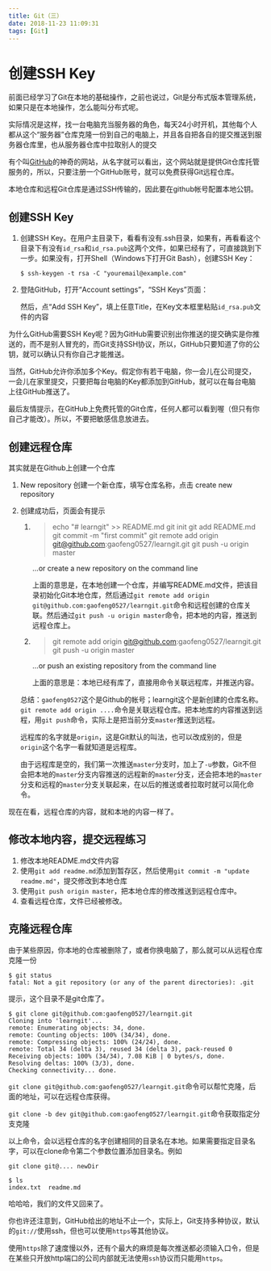 ```yaml
---
title: Git（三）
date: 2018-11-23 11:09:31
tags: [Git]
---
```


# 创建SSH Key

前面已经学习了Git在本地的基础操作，之前也说过，Git是分布式版本管理系统，如果只是在本地操作，怎么能叫分布式呢。

实际情况是这样，找一台电脑充当服务器的角色，每天24小时开机，其他每个人都从这个“服务器”仓库克隆一份到自己的电脑上，并且各自把各自的提交推送到服务器仓库里，也从服务器仓库中拉取别人的提交

有个叫[GitHub](https://github.com/)的神奇的网站，从名字就可以看出，这个网站就是提供Git仓库托管服务的，所以，只要注册一个GitHub账号，就可以免费获得Git远程仓库。

本地仓库和远程Git仓库是通过SSH传输的，因此要在github帐号配置本地公钥。

<!-- more -->

## 创建SSH Key

1.   创建SSH Key。在用户主目录下，看看有没有.ssh目录，如果有，再看看这个目录下有没有`id_rsa`和`id_rsa.pub`这两个文件，如果已经有了，可直接跳到下一步。如果没有，打开Shell（Windows下打开Git Bash），创建SSH Key：

     ```shell
     $ ssh-keygen -t rsa -C "youremail@example.com"
     ```

2.   登陆GitHub，打开“Account settings”，“SSH Keys”页面：

     然后，点“Add SSH Key”，填上任意Title，在Key文本框里粘贴`id_rsa.pub`文件的内容

为什么GitHub需要SSH Key呢？因为GitHub需要识别出你推送的提交确实是你推送的，而不是别人冒充的，而Git支持SSH协议，所以，GitHub只要知道了你的公钥，就可以确认只有你自己才能推送。

当然，GitHub允许你添加多个Key。假定你有若干电脑，你一会儿在公司提交，一会儿在家里提交，只要把每台电脑的Key都添加到GitHub，就可以在每台电脑上往GitHub推送了。

最后友情提示，在GitHub上免费托管的Git仓库，任何人都可以看到喔（但只有你自己才能改）。所以，不要把敏感信息放进去。

## 创建远程仓库

其实就是在Github上创建一个仓库

1.   New repository 创建一个新仓库，填写仓库名称，点击 create new repository

2.   创建成功后，页面会有提示

     1.   >    echo "# learngit" >> README.md
          >    git init
          >    git add README.md
          >    git commit -m "first commit"
          >    git remote add origin git@github.com:gaofeng0527/learngit.git
          >    git push -u origin master

          …or create a new repository on the command line

          上面的意思是，在本地创建一个仓库，并编写README.md文件，把该目录初始化Git本地仓库，然后通过`git remote add origin git@github.com:gaofeng0527/learngit.git`命令和远程创建的仓库关联。然后通过`git push -u origin master`命令，把本地的内容，推送到远程仓库上。

     2.   >    git remote add origin git@github.com:gaofeng0527/learngit.git
          >    git push -u origin master

          …or push an existing repository from the command line

          上面的意思是：本地已经有库了，直接用命令关联远程库，并推送内容。

     总结：`gaofeng0527`这个是Github的帐号；learngit这个是新创建的仓库名称。`git remote add origin ....`命令是关联远程仓库。把本地库的内容推送到远程，用`git push`命令，实际上是把当前分支`master`推送到远程。

     远程库的名字就是`origin`，这是Git默认的叫法，也可以改成别的，但是`origin`这个名字一看就知道是远程库。

     由于远程库是空的，我们第一次推送`master`分支时，加上了`-u`参数，Git不但会把本地的`master`分支内容推送的远程新的`master`分支，还会把本地的`master`分支和远程的`master`分支关联起来，在以后的推送或者拉取时就可以简化命令。

现在在看，远程仓库的内容，就和本地的内容一样了。

## 修改本地内容，提交远程练习

1.   修改本地README.md文件内容
2.   使用`git add readme.md`添加到暂存区，然后使用`git commit -m "update readme.md"`，提交修改到本地仓库
3.   使用`git push origin master`，把本地仓库的修改推送到远程仓库中。
4.   查看远程仓库，文件已经被修改。

## 克隆远程仓库

由于某些原因，你本地的仓库被删除了，或者你换电脑了，那么就可以从远程仓库克隆一份

```shell
$ git status
fatal: Not a git repository (or any of the parent directories): .git
```

提示，这个目录不是git仓库了。

```shell
$ git clone git@github.com:gaofeng0527/learngit.git
Cloning into 'learngit'...
remote: Enumerating objects: 34, done.
remote: Counting objects: 100% (34/34), done.
remote: Compressing objects: 100% (24/24), done.
remote: Total 34 (delta 3), reused 34 (delta 3), pack-reused 0
Receiving objects: 100% (34/34), 7.08 KiB | 0 bytes/s, done.
Resolving deltas: 100% (3/3), done.
Checking connectivity... done.
```

`git clone git@github.com:gaofeng0527/learngit.git`命令可以帮忙克隆，后面的地址，可以在远程仓库获得。

`git clone -b dev git@github.com:gaofeng0527/learngit.git`命令获取指定分支克隆

以上命令，会以远程仓库的名字创建相同的目录名在本地。如果需要指定目录名字，可以在clone命令第二个参数位置添加目录名。例如

`git clone git@.... newDir`

```shell
$ ls
index.txt  readme.md
```

哈哈哈，我们的文件又回来了。

你也许还注意到，GitHub给出的地址不止一个，实际上，Git支持多种协议，默认的`git://`使用ssh，但也可以使用`https`等其他协议。

使用`https`除了速度慢以外，还有个最大的麻烦是每次推送都必须输入口令，但是在某些只开放http端口的公司内部就无法使用`ssh`协议而只能用`https`。


